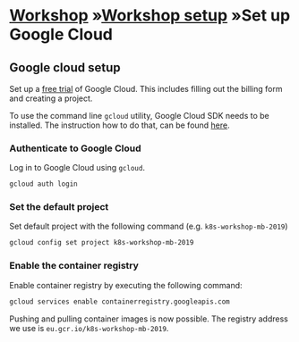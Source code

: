 # [Workshop](../README.md) &raquo;[Workshop setup](./README.md) &raquo;Set up Google Cloud

## Google cloud setup

Set up a [free trial](https://console.cloud.google.com/freetrial) of Google
Cloud. This includes filling out the billing form and creating a project.

To use the command line `gcloud` utility, Google Cloud SDK needs to be
installed. The instruction how to do that, can be found
[here](https://cloud.google.com/sdk/install).

### Authenticate to Google Cloud

Log in to Google Cloud using `gcloud`.

```bash
gcloud auth login
```

### Set the default project

Set default project with the following command (e.g. `k8s-workshop-mb-2019`)

```bash
gcloud config set project k8s-workshop-mb-2019
```

### Enable the container registry

Enable container registry by executing the following command:

```bash
gcloud services enable containerregistry.googleapis.com
```

Pushing and pulling container images is now possible. The registry address we
use is `eu.gcr.io/k8s-workshop-mb-2019`.


